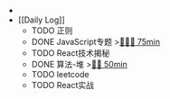 -
- [[Daily Log]]
	- TODO 正则
	- DONE JavaScript专题 >[🍅🍅🍅 75min](#agenda-pomo://?t=f-1686125166375-1500%2Cf-1686127396332-1500%2Cf-1686129859089-1500)
	- TODO React技术揭秘
	- DONE 算法-堆 >[🍅🍅 50min](#agenda-pomo://?t=f-1686115287913-1500%2Cf-1686120170717-1500)
	- TODO leetcode
	- TODO React实战
